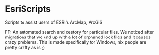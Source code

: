 # EsriScripts
Scripts to assist users of ESRI's ArcMap, ArcGIS

FF: An automated search and destory for particular files. We noticed after migrations that we end up with a lot of orphaned lock files and it causes crazy problems. This is made specifically for Windows, nix people are pretty crafty as is ;)
